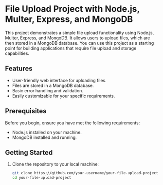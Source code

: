 # File Upload Project with Node.js, Multer, Express, and MongoDB

This project demonstrates a simple file upload functionality using Node.js, Multer, Express, and MongoDB. It allows users to upload files, which are then stored in a MongoDB database. You can use this project as a starting point for building applications that require file upload and storage capabilities.

## Features

- User-friendly web interface for uploading files.
- Files are stored in a MongoDB database.
- Basic error handling and validation.
- Easily customizable for your specific requirements.

## Prerequisites

Before you begin, ensure you have met the following requirements:

- Node.js installed on your machine.
- MongoDB installed and running.

## Getting Started

1. Clone the repository to your local machine:

   ```bash
   git clone https://github.com/your-username/your-file-upload-project.git
   cd your-file-upload-project
